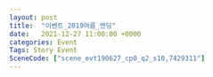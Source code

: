 ```yaml
---
layout: post
title:  "이벤트_2019여름_엔딩"
date:   2021-12-27 11:00:00 +0000
categories: Event
Tags: Story Event
SceneCode: ["scene_evt190627_cp0_q2_s10,7429311"]
---
```

